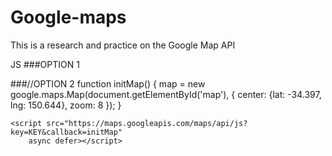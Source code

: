 # Google-maps

This is a research and practice on the Google Map API

JS
###OPTION 1
<script>
var map;
function initMap(){
  var mapCanvas = document.getElementById('map');
  var mapOptions = {
    center: new.google.maps.LatLng(-34.397,150.644 );
    zoom:8;
    mapTypeId: google.maps.MapTypeId.ROADMAP
  }
  
  ####execution
  google.maps.event.addDomListener('window', load, initMap);
}
</script>


###//OPTION 2
function initMap() {
                map = new google.maps.Map(document.getElementById('map'), {
                   center: {lat: -34.397, lng: 150.644},
                     zoom: 8
                  });
    }
    
    <script src="https://maps.googleapis.com/maps/api/js?key=KEY&callback=initMap"
        async defer></script>
    
    
